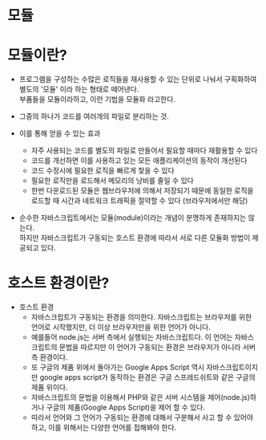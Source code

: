모듈
=====
# 모듈이란?
* 프로그램을 구성하는 수많은 로직들을 재사용할 수 있는 단위로 나눠서 구획화하여 별도의 '모듈' 이라 하는 형태로 떼어낸다.  
부품들을 모듈이라하고, 이런 기법을 모듈화 라고한다.

* 그중의 하나가 코드를 여러개의 파일로 분리하는 것.

* 이를 통해 얻을 수 있는 효과
  * 자주 사용되는 코드를 별도의 파일로 만들어서 필요할 때마다 재활용할 수 있다
  * 코드를 개선하면 이를 사용하고 있는 모든 애플리케이션의 동작이 개선된다
  * 코드 수정시에 필요한 로직을 빠르게 찿을 수 있다
  * 필요한 로직만을 로드해서 메모리의 낭비를 줄일 수 있다
  * 한번 다운로드된 모듈은 웹브라우저에 의해서 저장되기 때문에 동일한 로직을 로드할 때 시간과 네트워크 트래픽을 절약할 수 있다 (브라우저에서만 해당)

* 순수한 자바스크립트에서는 모듈(module)이라는 개념이 분명하게 존재하지는 않는다.   
하지만 자바스크립트가 구동되는 호스트 환경에 따라서 서로 다른 모듈화 방법이 제공되고 있다. 

# 호스트 환경이란?

* 호스트 환경   
  * 자바스크립트가 구동되는 환경을 의미한다. 자바스크립트는 브라우저를 위한 언어로 시작했지만, 더 이상 브라우저만을 위한 언어가 아니다.   
  * 예를들어 node.js는 서버 측에서 실행되는 자바스크립트다. 이 언어는 자바스크립트의 문법을 따르지만 이 언어가 구동되는 환경은 브라우저가 아니라 서버측 환경이다.   
  * 또 구글의 제품 위에서 돌아가는 Google Apps Script 역시 자바스크립트이지만 google apps script가 동작하는 환경은 구글 스프레드쉬트와 같은 구글의 제품 위이다.   
  * 자바스크립트의 문법을 이용해서 PHP와 같은 서버 시스템을 제어(node.js)하거나 구글의 제품(Google Apps Script)을 제어 할 수 있다.   
  * 따라서 언어와 그 언어가 구동되는 환경에 대해서 구분해서 사고 할 수 있어야 하고, 이를 위해서는 다양한 언어를 접해봐야 한다.
